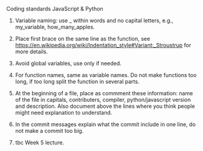 Coding standards JavaScript & Python

1. Variable naming: use _ within words and no capital letters, e.g., my_variable, how_many_apples.

2. Place first brace on the same line as the function, see https://en.wikipedia.org/wiki/Indentation_style#Variant:_Stroustrup for more details.

3. Avoid global variables, use only if needed.

4. For function names, same as variable names. Do not make functions too long, if too long split the function in several parts.

5. At the beginning of a file, place as commment these information: name of the file in capitals, contributers, compiler, python/javascript version and description. Also document above the lines where you think people might need explanation to understand.

6. In the commit messages explain what the commit include in one line, do not make a commit too big.

7. tbc Week 5 lecture.
